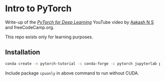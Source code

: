 # Intro to PyTorch
Write-up of the [*PyTorch for Deep Learning*](https://youtu.be/GIsg-ZUy0MY) YouTube video by [Aakash N S](https://github.com/aakashns) and freeCodeCamp.org.

This repo exists only for learning purposes.

## Installation
```bash
conda create -n pytorch-tutorial -c conda-forge -c pytorch jupyterlab pytorch torchvision torchaudio matplotlib
```

Include package `cpuonly` in above command to run without CUDA.

